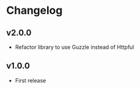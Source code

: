 # Changelog

## v2.0.0

* Refactor library to use Guzzle instead of Httpful

## v1.0.0

* First release
